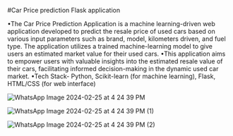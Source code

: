 #Car Price prediction Flask application

•The Car Price Prediction Application is a machine learning-driven web application developed to predict the resale price of
used cars based on various input parameters such as brand, model, kilometers driven, and fuel type. The application
utilizes a trained machine-learning model to give users an estimated market value for their used cars.
•This application aims to empower users with valuable insights into the estimated resale value of their cars, facilitating
informed decision-making in the dynamic used car market.
•Tech Stack- Python, Scikit-learn (for machine learning), Flask, HTML/CSS (for web interface)

![WhatsApp Image 2024-02-25 at 4 24 39 PM](https://github.com/pranaylachuluri/Car-prize-prediction/assets/103355762/a1d08d71-fd6d-4eb1-9070-de41d3bc2a46)

![WhatsApp Image 2024-02-25 at 4 24 39 PM (1)](https://github.com/pranaylachuluri/Car-prize-prediction/assets/103355762/3437cbf3-a1a7-45fd-b26d-eea87057725f)

![WhatsApp Image 2024-02-25 at 4 24 39 PM (2)](https://github.com/pranaylachuluri/Car-prize-prediction/assets/103355762/632bbbed-d9e8-4efc-ace1-6fac43f043e2)
